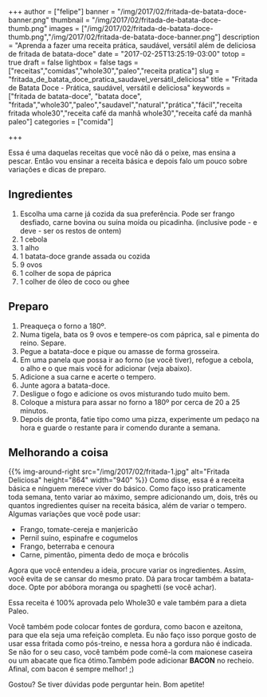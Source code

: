 +++
author = ["felipe"]
banner = "/img/2017/02/fritada-de-batata-doce-banner.png"
thumbnail = "/img/2017/02/fritada-de-batata-doce-thumb.png"
images = ["/img/2017/02/fritada-de-batata-doce-thumb.png","/img/2017/02/fritada-de-batata-doce-banner.png"]
description = "Aprenda a fazer uma receita prática, saudável, versátil além de deliciosa de fritada de batata-doce"
date = "2017-02-25T13:25:19-03:00"
totop = true
draft = false
lightbox = false
tags = ["receitas","comidas","whole30","paleo","receita pratica"]
slug = "fritada_de_batata_doce_pratica_saudavel_versátil_deliciosa"
title = "Fritada de Batata Doce - Prática, saudável, versátil e deliciosa"
keywords = ["fritada de batata-doce", "batata doce", "fritada","whole30","paleo","saudavel","natural","prática","fácil","receita fritada whole30","receita café da manhã whole30","receita café da manhã paleo"]
categories = ["comida"]

+++

Essa é uma daquelas receitas que você não dá o peixe, mas ensina a pescar.
Então vou ensinar a receita básica e depois falo um pouco sobre variações e dicas de preparo.

## Ingredientes

1. Escolha uma carne já cozida da sua preferência. Pode ser frango desfiado, carne bovina ou suína moída ou picadinha. (inclusive pode - e deve - ser os restos de ontem)
2. 1 cebola
3. 1 alho
4. 1 batata-doce grande assada ou cozida
5. 9 ovos
6. 1 colher de sopa de páprica
7. 1 colher de óleo de coco ou ghee

## Preparo
1. Preaqueça o forno a 180º.
2. Numa tigela, bata os 9 ovos e tempere-os com páprica, sal e pimenta do reino. Separe.
3. Pegue a batata-doce e pique ou amasse de forma grosseira.
4. Em uma panela que possa ir ao forno (se você tiver), refogue a cebola, o alho e o que mais você for adicionar (veja abaixo).
5. Adicione a sua carne e acerte o tempero.
6. Junte agora a batata-doce.
7. Desligue o fogo e adicione os ovos misturando tudo muito bem.
8. Coloque a mistura para assar no forno a 180º por cerca de 20 a 25 minutos.
9. Depois de pronta, fatie tipo como uma pizza, experimente um pedaço na hora e guarde o restante para ir comendo durante a semana.

## Melhorando a coisa
{{% img-around-right src="/img/2017/02/fritada-1.jpg" alt="Fritada Deliciosa" height="864" width="940" %}}
Como disse, essa é a receita básica e nínguem merece viver do básico. Como faço isso praticamente toda semana, tento variar ao máximo, sempre adicionando um, dois, três ou quantos ingredientes quiser na receita básica, além de variar o tempero. Algumas variações que você pode usar:

- Frango, tomate-cereja e manjericão
- Pernil suíno, espinafre e cogumelos
- Frango, beterraba e cenoura
- Carne, pimentão, pimenta dedo de moça e brócolis

Agora que você entendeu a ideia, procure variar os ingredientes. Assim, você evita de se cansar do mesmo prato. Dá para trocar também a batata-doce. Opte por abóbora moranga ou spaghetti (se você achar).

Essa receita é 100% aprovada pelo Whole30 e vale também para a dieta Paleo.

Você também pode colocar fontes de gordura, como bacon e azeitona, para que ela seja uma refeição completa.
Eu não faço isso porque gosto de usar essa fritada como pós-treino, e nessa hora a gordura não é indicada.
Se não for o seu caso, você também pode comê-la com maionese caseira ou um abacate que fica ótimo.Também pode adicionar **BACON** no recheio. Afinal, com bacon é sempre melhor! ;)

Gostou? Se tiver dúvidas pode perguntar hein. Bom apetite!
